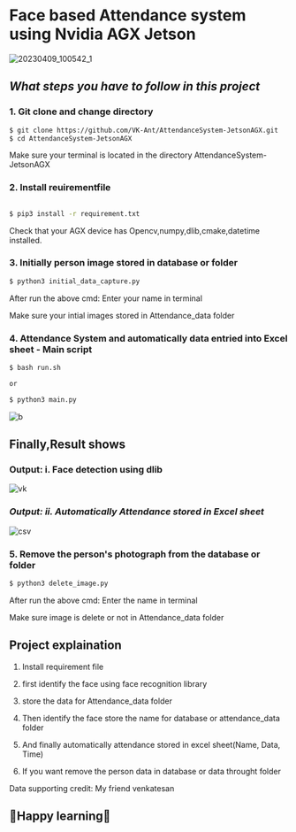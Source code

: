 # **Face based Attendance system using Nvidia AGX Jetson**

![20230409_100542_1](https://user-images.githubusercontent.com/75832198/230754595-8df2c106-41a3-4782-acce-9d3b63601444.jpg)

## ***What steps you have to follow in this project***

### **1. Git clone and change directory**

```bash
$ git clone https://github.com/VK-Ant/AttendanceSystem-JetsonAGX.git
$ cd AttendanceSystem-JetsonAGX
```
Make sure your terminal is located in the  directory AttendanceSystem-JetsonAGX

### **2. Install reuirementfile**

```bash

$ pip3 install -r requirement.txt

```
Check that your AGX device has Opencv,numpy,dlib,cmake,datetime installed.

### **3. Initially person image stored in database or folder**

```bash
$ python3 initial_data_capture.py
```
After run the above cmd: Enter your name in terminal

Make sure your intial images stored in Attendance_data folder

### **4. Attendance System and automatically data entried into Excel sheet - Main script**

```bash
$ bash run.sh

or

$ python3 main.py
```

![b](https://user-images.githubusercontent.com/75832198/230757347-01e0a9a9-5799-4fd0-80e4-69de74837703.png)


## **Finally,Result shows**

### **Output: i. Face detection using dlib**

![vk](https://user-images.githubusercontent.com/75832198/230756159-20a50b3e-a8ee-4c14-9a51-5ac2c8a295ac.png)

### ***Output: ii. Automatically Attendance stored in Excel sheet***

![csv](https://user-images.githubusercontent.com/75832198/230755026-83840a34-af75-407f-9c64-46880c5928c0.png)

### **5. Remove the person's photograph from the database or folder**

```bash
$ python3 delete_image.py
```
After run the above cmd: Enter the name in terminal

Make sure image is delete or not in Attendance_data folder

## **Project explaination**

1. Install requirement file

2. first identify the face using face recognition library

3. store the data for Attendance_data folder

4. Then identify the face store the name for database or attendance_data folder

5. And finally automatically attendance stored in excel sheet(Name, Data, Time)

6. If you want remove the person data in database or data throught folder


Data supporting credit: My friend venkatesan

## **🤗Happy learning🤗**
